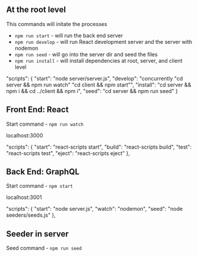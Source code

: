 ## At the root level

This commands will initate the processes
- `npm run start` - will run the back end server
- `npm run develop` - will run React development server and the server with nodemon
- `npm run seed` - will go into the server dir and seed the files
- `npm run install` - will install dependencies at root, server, and client level

"scripts": {
    "start": "node server/server.js",
    "develop": "concurrently \"cd server && npm run watch\" \"cd client && npm start\"",
    "install": "cd server && npm i && cd ../client && npm i",
    "seed": "cd server && npm run seed"
    }

## Front End: React

Start command - `npm run watch`

localhost:3000

"scripts": {
"start": "react-scripts start",
"build": "react-scripts build",
"test": "react-scripts test",
"eject": "react-scripts eject"
},

## Back End: GraphQL

Start command - `npm start`

localhost:3001

"scripts": {
"start": "node server.js",
"watch": "nodemon",
"seed": "node seeders/seeds.js"
},

## Seeder in server

Seed command - `npm run seed`
